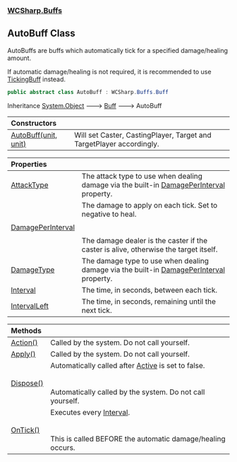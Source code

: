 ### [WCSharp.Buffs](WCSharp.Buffs.md 'WCSharp.Buffs')

## AutoBuff Class

AutoBuffs are buffs which automatically tick for a specified damage/healing amount.  
  
If automatic damage/healing is not required, it is recommended to use [TickingBuff](WCSharp.Buffs.TickingBuff.md 'WCSharp.Buffs.TickingBuff') instead.

```csharp
public abstract class AutoBuff : WCSharp.Buffs.Buff
```

Inheritance [System.Object](https://docs.microsoft.com/en-us/dotnet/api/System.Object 'System.Object') &#129106; [Buff](WCSharp.Buffs.Buff.md 'WCSharp.Buffs.Buff') &#129106; AutoBuff

| Constructors | |
| :--- | :--- |
| [AutoBuff(unit, unit)](WCSharp.Buffs.AutoBuff.AutoBuff(War3Api.Common.unit,War3Api.Common.unit).md 'WCSharp.Buffs.AutoBuff.AutoBuff(War3Api.Common.unit, War3Api.Common.unit)') | Will set Caster, CastingPlayer, Target and TargetPlayer accordingly. |

| Properties | |
| :--- | :--- |
| [AttackType](WCSharp.Buffs.AutoBuff.AttackType.md 'WCSharp.Buffs.AutoBuff.AttackType') | The attack type to use when dealing damage via the built-in [DamagePerInterval](WCSharp.Buffs.AutoBuff.DamagePerInterval.md 'WCSharp.Buffs.AutoBuff.DamagePerInterval') property. |
| [DamagePerInterval](WCSharp.Buffs.AutoBuff.DamagePerInterval.md 'WCSharp.Buffs.AutoBuff.DamagePerInterval') | The damage to apply on each tick. Set to negative to heal.<br/><br/><br/>The damage dealer is the caster if the caster is alive, otherwise the target itself. |
| [DamageType](WCSharp.Buffs.AutoBuff.DamageType.md 'WCSharp.Buffs.AutoBuff.DamageType') | The damage type to use when dealing damage via the built-in [DamagePerInterval](WCSharp.Buffs.AutoBuff.DamagePerInterval.md 'WCSharp.Buffs.AutoBuff.DamagePerInterval') property. |
| [Interval](WCSharp.Buffs.AutoBuff.Interval.md 'WCSharp.Buffs.AutoBuff.Interval') | The time, in seconds, between each tick. |
| [IntervalLeft](WCSharp.Buffs.AutoBuff.IntervalLeft.md 'WCSharp.Buffs.AutoBuff.IntervalLeft') | The time, in seconds, remaining until the next tick. |

| Methods | |
| :--- | :--- |
| [Action()](WCSharp.Buffs.AutoBuff.Action().md 'WCSharp.Buffs.AutoBuff.Action()') | Called by the system. Do not call yourself. |
| [Apply()](WCSharp.Buffs.AutoBuff.Apply().md 'WCSharp.Buffs.AutoBuff.Apply()') | Called by the system. Do not call yourself. |
| [Dispose()](WCSharp.Buffs.AutoBuff.Dispose().md 'WCSharp.Buffs.AutoBuff.Dispose()') | Automatically called after [Active](WCSharp.Buffs.Buff.Active.md 'WCSharp.Buffs.Buff.Active') is set to false.<br/><br/><br/>Automatically called by the system. Do not call yourself. |
| [OnTick()](WCSharp.Buffs.AutoBuff.OnTick().md 'WCSharp.Buffs.AutoBuff.OnTick()') | Executes every [Interval](WCSharp.Buffs.AutoBuff.Interval.md 'WCSharp.Buffs.AutoBuff.Interval').<br/><br/><br/>This is called BEFORE the automatic damage/healing occurs. |
